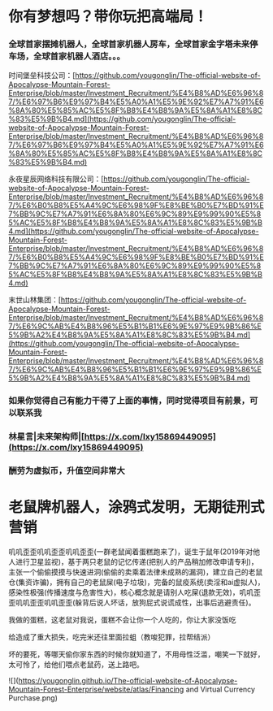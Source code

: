 # 你有梦想吗？带你玩把高端局！

### 全球首家摆摊机器人，全球首家机器人房车，全球首家金字塔未来停车场，全球首家机器人酒店。。。

时间堡垒科技公司：[https://github.com/yougonglin/The-official-website-of-Apocalypse-Mountain-Forest-Enterprise/blob/master/Investment_Recruitment/%E4%B8%AD%E6%96%87/%E6%97%B6%E9%97%B4%E5%A0%A1%E5%9E%92%E7%A7%91%E6%8A%80%E5%85%AC%E5%8F%B8%E4%B8%9A%E5%8A%A1%E8%8C%83%E5%9B%B4.md](https://github.com/yougonglin/The-official-website-of-Apocalypse-Mountain-Forest-Enterprise/blob/master/Investment_Recruitment/%E4%B8%AD%E6%96%87/%E6%97%B6%E9%97%B4%E5%A0%A1%E5%9E%92%E7%A7%91%E6%8A%80%E5%85%AC%E5%8F%B8%E4%B8%9A%E5%8A%A1%E8%8C%83%E5%9B%B4.md)

永夜星辰网络科技有限公司：[https://github.com/yougonglin/The-official-website-of-Apocalypse-Mountain-Forest-Enterprise/blob/master/Investment_Recruitment/%E4%B8%AD%E6%96%87/%E6%B0%B8%E5%A4%9C%E6%98%9F%E8%BE%B0%E7%BD%91%E7%BB%9C%E7%A7%91%E6%8A%80%E6%9C%89%E9%99%90%E5%85%AC%E5%8F%B8%E4%B8%9A%E5%8A%A1%E8%8C%83%E5%9B%B4.md](https://github.com/yougonglin/The-official-website-of-Apocalypse-Mountain-Forest-Enterprise/blob/master/Investment_Recruitment/%E4%B8%AD%E6%96%87/%E6%B0%B8%E5%A4%9C%E6%98%9F%E8%BE%B0%E7%BD%91%E7%BB%9C%E7%A7%91%E6%8A%80%E6%9C%89%E9%99%90%E5%85%AC%E5%8F%B8%E4%B8%9A%E5%8A%A1%E8%8C%83%E5%9B%B4.md)

末世山林集团：[https://github.com/yougonglin/The-official-website-of-Apocalypse-Mountain-Forest-Enterprise/blob/master/Investment_Recruitment/%E4%B8%AD%E6%96%87/%E6%9C%AB%E4%B8%96%E5%B1%B1%E6%9E%97%E9%9B%86%E5%9B%A2%E4%B8%9A%E5%8A%A1%E8%8C%83%E5%9B%B4.md](https://github.com/yougonglin/The-official-website-of-Apocalypse-Mountain-Forest-Enterprise/blob/master/Investment_Recruitment/%E4%B8%AD%E6%96%87/%E6%9C%AB%E4%B8%96%E5%B1%B1%E6%9E%97%E9%9B%86%E5%9B%A2%E4%B8%9A%E5%8A%A1%E8%8C%83%E5%9B%B4.md)

### 如果你觉得自己有能力干得了上面的事情，同时觉得项目有前景，可以联系我

### 林星言|未来架构师|[https://x.com/lxy15869449095](https://x.com/lxy15869449095)

### 酬劳为虚拟币，升值空间非常大


# 老鼠牌机器人，涂鸦式发明，无期徒刑式营销

叽叽歪歪叽叽歪歪叽叽歪歪(一群老鼠闻着蛋糕跑来了)，诞生于鼠年(2019年对他人进行卫星监视)，基于两只老鼠的记忆传递(把别人的产品稍加修改申请专利)，主张一个偷偷摸摸与快速进洞(偷偷的卖乘着法律未成熟的漏洞)，建立自己的老鼠仓(集资诈骗)，拥有自己的老鼠屎(电子垃圾)，完备的鼠疫系统(卖淫和ai虚拟人)，感染性极强(传播速度与危害性大)，核心概念就是请别人吃屎(退款无效)，叽叽歪歪叽叽歪歪叽叽歪歪(躲背后说人坏话，放狗屁式说谎成性，出事后逃避责任)。

我做的蛋糕，这老鼠对我说，蛋糕不会让你一个人吃的，你让大家没饭吃

给造成了重大损失，吃完米还往里面拉蛆（教唆犯罪，拉帮结派）

坏的要死，等哪天偷你家东西的时候你就知道了，不用母性泛滥，嘲笑一下就好，太可怜了，给他们喂点老鼠药，送上路吧。

![](https://yougonglin.github.io/The-official-website-of-Apocalypse-Mountain-Forest-Enterprise/website/atlas/Financing and Virtual Currency Purchase.png)